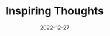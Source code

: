---
slug: thought-for-the-day
title: "Inspiring Thoughts"
date: 2022-12-27
excerpt: 'The worm thinks it strange and foolish that man does not eat his books.'
tags: [Inspiration, Motivation, Quotes, Thoughts]
---